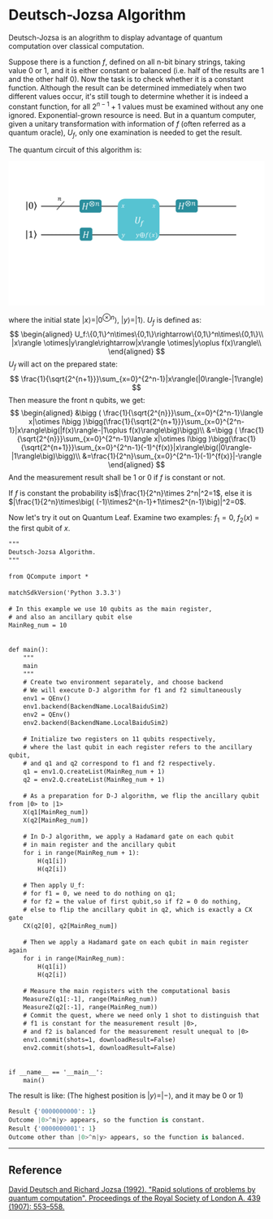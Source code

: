 # Deutsch-Jozsa Algorithm

Deutsch-Jozsa is an alogrithm to display advantage of quantum computation over classical computation.

Suppose there is a function $f$, defined on all n-bit binary strings, taking value 0 or 1, and it is either constant  or balanced (i.e. half of the results are 1 and the other half 0). Now the task is to check whether it is a constant function. Although the result can be determined immediately when two different values occur, it's still tough to determine whether it is indeed a constant function, for all $2^{n-1}+1$ values must be examined without any one ignored. Exponential-grown resource is need. But in a quantum computer, given a unitary transformation with information of $f$ (often referred as a quantum oracle), $U_f$, only one examination is needed to get the result.

The quantum circuit of this algorithm is:

![](PIC/circuit.png)

where the initial state $|x\rangle=|0^{\otimes n}\rangle$, $|y\rangle=|1\rangle$. $U_f$ is defined as: 
$$
\begin{aligned}
U_f:\{0,1\}^n\times\{0,1\}\rightarrow\{0,1\}^n\times\{0,1\}\\
|x\rangle \otimes|y\rangle\rightarrow|x\rangle \otimes|y\oplus f(x)\rangle\\
\end{aligned}
$$
$U_f$ will act on the prepared state:
$$
\frac{1}{\sqrt{2^{n+1}}}\sum_{x=0}^{2^n-1}|x\rangle(|0\rangle-|1\rangle)
$$
Then measure the front n qubits, we get:
$$
\begin{aligned}
&\bigg ( \frac{1}{\sqrt{2^{n}}}\sum_{x=0}^{2^n-1}\langle x|\otimes I\bigg )\bigg(\frac{1}{\sqrt{2^{n+1}}}\sum_{x=0}^{2^n-1}|x\rangle\big(|f(x)\rangle-|1\oplus f(x)\rangle\big)\bigg)\\
&=\bigg ( \frac{1}{\sqrt{2^{n}}}\sum_{x=0}^{2^n-1}\langle x|\otimes I\bigg )\bigg(\frac{1}{\sqrt{2^{n+1}}}\sum_{x=0}^{2^n-1}(-1)^{f(x)}|x\rangle\big(|0\rangle-|1\rangle\big)\bigg)\\
&=\frac{1}{2^n}\sum_{x=0}^{2^n-1}(-1)^{f(x)}|-\rangle
\end{aligned}
$$
And the measurement result shall be 1 or 0 if $f$ is constant or not.

If $f$ is constant the probability is$|\frac{1}{2^n}\times 2^n|^2=1$, else it is $|\frac{1}{2^n}\times\big( (-1)\times2^{n-1}+1\times2^{n-1}\big)|^2=0$.


Now let's try it out on Quantum Leaf. Examine two examples: $f_1=0$, $f_2(x)$ = the first qubit of $x$. ​
```python{.line-numbers, highlight=7}
"""
Deutsch-Jozsa Algorithm.
"""

from QCompute import *

matchSdkVersion('Python 3.3.3')

# In this example we use 10 qubits as the main register,
# and also an ancillary qubit else
MainReg_num = 10


def main():
    """
    main
    """
    # Create two environment separately, and choose backend
    # We will execute D-J algorithm for f1 and f2 simultaneously
    env1 = QEnv()
    env1.backend(BackendName.LocalBaiduSim2)
    env2 = QEnv()
    env2.backend(BackendName.LocalBaiduSim2)
    
    # Initialize two registers on 11 qubits respectively,
    # where the last qubit in each register refers to the ancillary qubit,
    # and q1 and q2 correspond to f1 and f2 respectively.
    q1 = env1.Q.createList(MainReg_num + 1)
    q2 = env2.Q.createList(MainReg_num + 1)
    
    # As a preparation for D-J algorithm, we flip the ancillary qubit from |0> to |1>
    X(q1[MainReg_num])
    X(q2[MainReg_num])
    
    # In D-J algorithm, we apply a Hadamard gate on each qubit
    # in main register and the ancillary qubit
    for i in range(MainReg_num + 1):
        H(q1[i])
        H(q2[i])
        
    # Then apply U_f:
    # for f1 = 0, we need to do nothing on q1;
    # for f2 = the value of first qubit,so if f2 = 0 do nothing,
    # else to flip the ancillary qubit in q2, which is exactly a CX gate
    CX(q2[0], q2[MainReg_num])
    
    # Then we apply a Hadamard gate on each qubit in main register again
    for i in range(MainReg_num):
        H(q1[i])
        H(q2[i])
        
    # Measure the main registers with the computational basis
    MeasureZ(q1[:-1], range(MainReg_num))
    MeasureZ(q2[:-1], range(MainReg_num))
    # Commit the quest, where we need only 1 shot to distinguish that
    # f1 is constant for the measurement result |0>,
    # and f2 is balanced for the measurement result unequal to |0>
    env1.commit(shots=1, downloadResult=False)
    env2.commit(shots=1, downloadResult=False)


if __name__ == '__main__':
    main()
```

The result is like: (The highest position is $|y\rangle = |-\rangle$, and it may be 0 or 1)
```python
Result {'0000000000': 1}
Outcome |0>^n|y> appears, so the function is constant.
Result {'0000000001': 1}
Outcome other than |0>^n|y> appears, so the function is balanced.
```
---
## Reference
[David Deutsch and Richard Jozsa (1992). "Rapid solutions of problems by quantum computation". Proceedings of the Royal Society of London A. 439 (1907): 553–558.](https://royalsocietypublishing.org/doi/abs/10.1098/rspa.1992.0167)